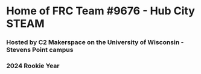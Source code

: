 # Home of FRC Team #9676 - Hub City STEAM
### Hosted by C2 Makerspace on the University of Wisconsin - Stevens Point campus
### 2024 Rookie Year
